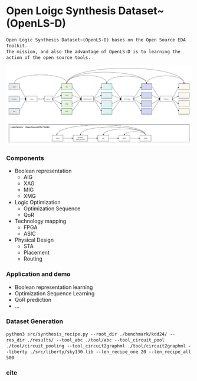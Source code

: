 # Open Loigc Synthesis Dataset~(OpenLS-D)

```
Open Logic Synthesis Dataset~(OpenLS-D) bases on the Open Source EDA Toolkit.
The mission, and also the advantage of OpenLS-D is to learning the action of the open source tools.
```

![Framework](open-lsd.svg "framework")

### Components

- Boolean representation
  - AIG
  - XAG
  - MIG
  - XMG
- Logic Optimization
  - Optimization Sequence
  - QoR
- Technology mapping
  - FPGA
  - ASIC
- Physical Design
  - STA
  - Placement
  - Routing

### Application and demo

- Boolean representation learning
- Optimization Sequence Learning
- QoR prediction
- ...

### Dataset Generation

```
python3 src/synthesis_recipe.py --root_dir ./benchmark/kdd24/ --res_dir ./results/ --tool_abc ./tool/abc --tool_circuit_pool ./tool/circuit_pooling --tool_circuit2graphml ./tool/circuit2graphml --liberty ./src/liberty/sky130.lib --len_recipe_one 20 --len_recipe_all 500
```

### cite
